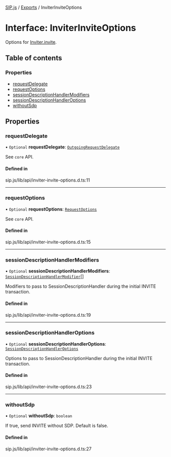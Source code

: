 [SIP.js](../README.md) / [Exports](../modules.md) / InviterInviteOptions

# Interface: InviterInviteOptions

Options for [Inviter.invite](../classes/Inviter.md#invite).

## Table of contents

### Properties

- [requestDelegate](InviterInviteOptions.md#requestdelegate)
- [requestOptions](InviterInviteOptions.md#requestoptions)
- [sessionDescriptionHandlerModifiers](InviterInviteOptions.md#sessiondescriptionhandlermodifiers)
- [sessionDescriptionHandlerOptions](InviterInviteOptions.md#sessiondescriptionhandleroptions)
- [withoutSdp](InviterInviteOptions.md#withoutsdp)

## Properties

### requestDelegate

• `Optional` **requestDelegate**: [`OutgoingRequestDelegate`](OutgoingRequestDelegate.md)

See `core` API.

#### Defined in

sip.js/lib/api/inviter-invite-options.d.ts:11

___

### requestOptions

• `Optional` **requestOptions**: [`RequestOptions`](RequestOptions.md)

See `core` API.

#### Defined in

sip.js/lib/api/inviter-invite-options.d.ts:15

___

### sessionDescriptionHandlerModifiers

• `Optional` **sessionDescriptionHandlerModifiers**: [`SessionDescriptionHandlerModifier`](SessionDescriptionHandlerModifier.md)[]

Modifiers to pass to SessionDescriptionHandler during the initial INVITE transaction.

#### Defined in

sip.js/lib/api/inviter-invite-options.d.ts:19

___

### sessionDescriptionHandlerOptions

• `Optional` **sessionDescriptionHandlerOptions**: [`SessionDescriptionHandlerOptions`](SessionDescriptionHandlerOptions.md)

Options to pass to SessionDescriptionHandler during the initial INVITE transaction.

#### Defined in

sip.js/lib/api/inviter-invite-options.d.ts:23

___

### withoutSdp

• `Optional` **withoutSdp**: `boolean`

If true, send INVITE without SDP. Default is false.

#### Defined in

sip.js/lib/api/inviter-invite-options.d.ts:27
